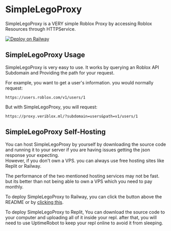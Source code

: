 # SimpleLegoProxy
SimpleLegoProxy is a VERY simple Roblox Proxy by accessing Roblox Resources through HTTPService.

[![Deploy on Railway](https://railway.app/button.svg)](https://railway.app/new/template/Nod3IF?referralCode=pmHjGZ)

## SimpleLegoProxy Usage
SimpleLegoProxy is very easy to use. It works by querying an Roblox API Subdomain and Providing the path for your request.

For example, you want to get a user's information. you would normally request:
```
https://users.roblox.com/v1/users/1
```

But with SimpleLegoProxy, you will request:
```
https://proxy.veriblox.ml/?subdomain=users&path=v1/users/1
```

## SimpleLegoProxy Self-Hosting
You can host SimpleLegoProxy by yourself by downloading the source code and running it to your server if you are having issues getting the json response your expecting.\
However, if you don't own a VPS. you can always use free hosting sites like Replit or Railway.

The performance of the two mentioned hosting services may not be fast. but its better than not being able to own a VPS which you need to pay monthly.

To deploy SimpleLegoProxy to Railway, you can click the button above the README or by [clicking this](https://railway.app/new/template/Nod3IF?referralCode=pmHjGZ).

To deploy SimpleLegoProxy to Replit, You can download the source code to your computer and uploading all of it inside your repl. after that, you will need to use UptimeRobot to keep your repl online to avoid it from sleeping.
